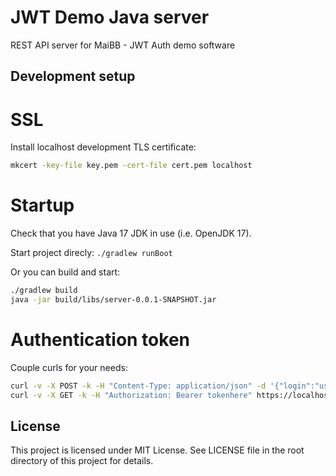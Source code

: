 # JWT Demo Java server

REST API server for MaiBB - JWT Auth demo software

## Development setup

# SSL

Install localhost development TLS certificate:

```sh
mkcert -key-file key.pem -cert-file cert.pem localhost
```

# Startup

Check that you have Java 17 JDK in use (i.e. OpenJDK 17).

Start project direcly: `./gradlew runBoot`

Or you can build and start:
```sh
./gradlew build
java -jar build/libs/server-0.0.1-SNAPSHOT.jar
```

# Authentication token

Couple curls for your needs:
```sh
curl -v -X POST -k -H "Content-Type: application/json" -d '{"login":"usernamehere","password":"passwordhere"}' https://localhost:8443/auth/login
curl -v -X GET -k -H "Authorization: Bearer tokenhere" https://localhost:8443/hello
```

## License
This project is licensed under MIT License. See LICENSE file in the root directory of this project for details.

